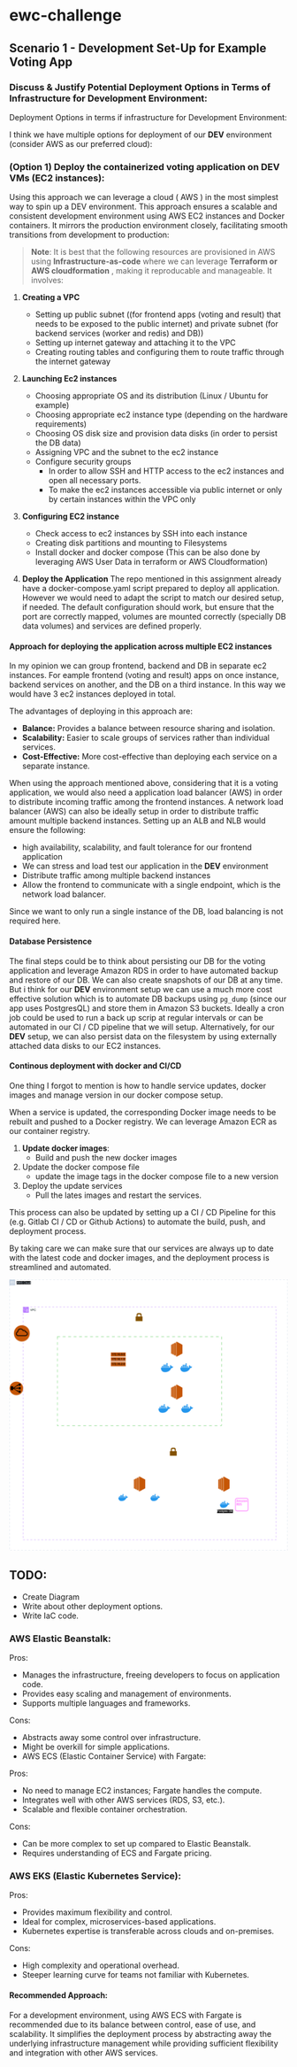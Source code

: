 # ewc-challenge

## Scenario 1 - Development Set-Up for Example Voting App

### Discuss & Justify Potential Deployment Options in Terms of Infrastructure for Development Environment:

Deployment Options in terms if infrastructure for Development Environment:

I think we have multiple options for deployment of our **DEV** environment (consider AWS as our preferred cloud): 

### (Option 1) Deploy the containerized voting application on DEV VMs (EC2 instances):

Using this approach we can leverage a cloud ( AWS ) in the most simplest way to spin up a DEV environment. This approach ensures a scalable and consistent development environment using AWS EC2 instances and Docker containers. It mirrors the production environment closely, facilitating smooth transitions from development to production:

> **Note**: It is best that the following resources are provisioned in AWS using **Infrastructure-as-code** where we can leverage **Terraform or AWS cloudformation** , making it reproducable and manageable.
It involves:
1. **Creating a VPC**
    + Setting up public subnet ((for frontend apps (voting and result) that needs to be exposed to the public internet) and private subnet (for backend services (worker and redis) and DB))
    + Setting up internet gateway and attaching it to the VPC
    + Creating routing tables and configuring them to route traffic through the internet gateway
2.  **Launching Ec2 instances**
    + Choosing appropriate OS and its distribution (Linux / Ubuntu for example)
    + Choosing appropriate ec2 instance type (depending on the hardware requirements)
    + Choosing OS disk size and provision data disks (in order to persist the DB data)
    + Assigning VPC and the subnet to the ec2 instance
    + Configure security groups 
        + In order to allow SSH and HTTP access to the ec2 instances and open all necessary ports.
        + To make the ec2 instances accessible via public internet or only by certain instances within the VPC only
3. **Configuring EC2 instance**
    + Check access to ec2 instances by SSH into each instance
    + Creating disk partitions and mounting to Filesystems
    +  Install docker and docker compose (This can be also done by leveraging AWS User Data in terraform or AWS Cloudformation)

4. **Deploy the Application**
    The repo mentioned in this assignment already have a docker-compose.yaml script prepared to deploy all application. However we would need to adapt the script to match our desired setup, if needed. The default configuration should work, but ensure that the port are correctly mapped, volumes are mounted correctly (specially DB data volumes) and services are defined properly.

#### Approach for deploying the application across multiple EC2 instances
In my opinion we can group frontend, backend and DB in separate ec2 instances. For eample frontend (voting and result) apps on once instance, backend services on another, and the DB on a third instance. In this way we would have 3 ec2 instances deployed in total.

The advantages of deploying in this approach are:

+ **Balance:** Provides a balance between resource sharing and isolation.
+ **Scalability:** Easier to scale groups of services rather than individual services.
+ **Cost-Effective:** More cost-effective than deploying each service on a separate instance.

When using the approach mentioned above, considering that it is a voting application, we would also need a application load balancer (AWS) in order to distribute incoming traffic among the frontend instances. A network load balancer (AWS) can also be ideally setup in order to distribute traffic amount multiple backend instances. Setting up an ALB and NLB would ensure the following: 

+ high availability, scalability, and fault tolerance for our frontend application
+ We can stress and load test our application in the **DEV** environment
+ Distribute traffic among multiple backend instances
+ Allow the frontend to communicate with a single endpoint, which is the network load balancer.

Since we want to only run a single instance of the DB, load balancing is not required here. 

#### Database Persistence

The final steps could be to think about persisting our DB for the voting application and leverage Amazon RDS in order to have automated backup and restore of our DB. We can also create snapshots of our DB at any time. But i think for our **DEV** environment setup we can use a much more cost effective solution which is to automate DB backups using `pg_dump` (since our app uses PostgresQL) and store them in Amazon S3 buckets. Ideally a cron job could be used to run a back up scrip at regular intervals or can be automated in our CI / CD pipeline that we will setup. Alternatively, for our **DEV** setup, we can also persist data on the filesystem by using externally attached data disks to our EC2 instances.

#### Continous deployment with docker and CI/CD

One thing I forgot to mention is how to handle service updates, docker images and manage version in our docker compose setup.

 When a service is updated, the corresponding Docker image needs to be rebuilt and pushed to a Docker registry. We can leverage Amazon ECR as our container registry. 
1. **Update docker images**:
    + Build and push the new docker images
2. Update the docker compose file
    + update the image tags in the docker compose file to a new version 
3. Deploy the update services
    + Pull the lates images and restart the services. 

This process can also be updated by setting up a CI / CD Pipeline for this (e.g. Gitlab CI / CD or Github Actions) to automate the build, push, and deployment process.

By taking care we can make sure that our services are always up to date with the latest code and docker images, and the deployment process is streamlined and automated.


![Architecture Diagram for ontainerized voting application on EC2 instances ](./images/ewc-challenge.drawio.png)


## TODO:

+ Create Diagram
+ Write about other deployment options.
+ Write IaC code. 
### AWS Elastic Beanstalk:

Pros:
+ Manages the infrastructure, freeing developers to focus on application code.
+ Provides easy scaling and management of environments.
+ Supports multiple languages and frameworks.

Cons:

+ Abstracts away some control over infrastructure.
+ Might be overkill for simple applications.
+ AWS ECS (Elastic Container Service) with Fargate:

Pros:

+ No need to manage EC2 instances; Fargate handles the compute.
+ Integrates well with other AWS services (RDS, S3, etc.).
+ Scalable and flexible container orchestration.

Cons:

+ Can be more complex to set up compared to Elastic Beanstalk.
+ Requires understanding of ECS and Fargate pricing.

### AWS EKS (Elastic Kubernetes Service):

Pros:

+ Provides maximum flexibility and control.
+ Ideal for complex, microservices-based applications.
+ Kubernetes expertise is transferable across clouds and on-premises.

Cons:
+ High complexity and operational overhead.
+ Steeper learning curve for teams not familiar with Kubernetes.

#### Recommended Approach:
For a development environment, using AWS ECS with Fargate is recommended due to its balance between control, ease of use, and scalability. It simplifies the deployment process by abstracting away the underlying infrastructure management while providing sufficient flexibility and integration with other AWS services.
